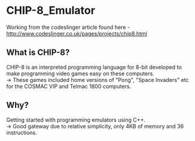 # CHIP-8_Emulator
Working from the codeslinger article found here - http://www.codeslinger.co.uk/pages/projects/chip8.html

## What is CHIP-8?
CHIP-8 is an interpreted programming language for 8-bit developed to make programming video games easy on these computers.  
-> These games included home versions of "Pong", "Space Invaders" etc for the COSMAC VIP and Telmac 1800 computers.

## Why?
Getting started with programming emulators using C++.  
-> Good gateway due to relative simplicity, only 4KB of memory and 36 instructions.

